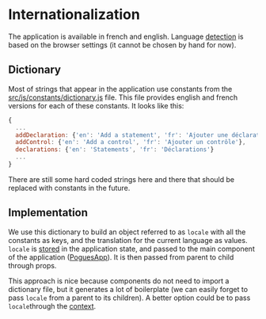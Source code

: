 # Internationalization

The application is available in french and english. Language [detection](https://github.com/InseeFr/Pogues/blob/38cb8ea2221cc6d1a6561112d9cf32288993f7d5/src/js/reducers/dictionary.js#L9-L10) is based on the browser settings (it cannot be chosen by hand for now).

## Dictionary

Most of strings that appear in the application use constants from the
[src/js/constants/dictionary.js](https://github.com/InseeFr/Pogues/blob/master/src/js/constants/dictionary.js) file. This file provides english and french versions for each of these constants. It looks like this:
```javascript
{
  ...
  addDeclaration: {'en': 'Add a statement', 'fr': 'Ajouter une déclaration'},
  addControl: {'en': 'Add a control', 'fr': 'Ajouter un contrôle'},
  declarations: {'en': 'Statements', 'fr': 'Déclarations'}
  ...
}
```

There are still some hard coded strings here and there that should be replaced with constants in the future.

## Implementation

We use this dictionary to build an object referred to as `locale` with all the constants as keys, and the translation for the current language as values. `locale` is [stored](https://github.com/InseeFr/Pogues/blob/38cb8ea2221cc6d1a6561112d9cf32288993f7d5/src/js/reducers/dictionary.js) in the application state, and passed to the main component of the application ([PoguesApp](https://github.com/InseeFr/Pogues/blob/master/src/js/components/pogues-app.js)). It is then passed from parent to child through props.

This approach is nice because components do not need to import a dictionary file, but it generates a lot of boilerplate (we can easily forget to pass `locale` from a parent to its children). A better option could be to pass `locale`through the [context](https://facebook.github.io/react/docs/context.html).